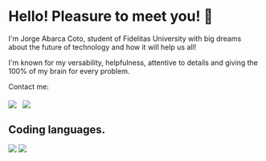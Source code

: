 # Hello! Pleasure to meet you! 👋
I'm Jorge Abarca Coto, student of Fidelitas University with big dreams about the future of technology and how it will help us all!

I'm known for my versability, helpfulness, attentive to details and giving the 100% of my brain for every problem.

Contact me:
<br/>
<br/>
<a href="https://www.linkedin.com/in/jorge-abarca-coto-7939752b6/" target="_blank"><img align="center" src="https://skillicons.dev/icons?i=linkedin"/></a>
&nbsp;
<a href="https://www.instagram.com/yorsh_ac/" target="_blank"><img align="center" src="https://skillicons.dev/icons?i=instagram"/></a>
&nbsp;

## Coding languages.
<img src="https://skillicons.dev/icons?i=css,html,js"/>
<img src="https://skillicons.dev/icons?i=java,python,mysql"/>
<!--
**JorgeABCT/JorgeABCT** is a ✨ _special_ ✨ repository because its `README.md` (this file) appears on your GitHub profile.

Here are some ideas to get you started:

- 🔭 I’m currently working on ...
- 🌱 I’m currently learning ...
- 👯 I’m looking to collaborate on ...
- 🤔 I’m looking for help with ...
- 💬 Ask me about ...
- 📫 How to reach me: ...
- 😄 Pronouns: ...
- ⚡ Fun fact: ...
-->
